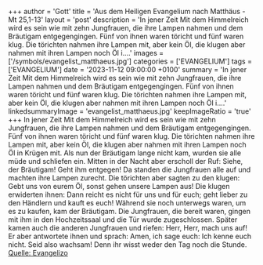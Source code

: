 +++
author = 'Gott'
title = 'Aus dem Heiligen Evangelium nach Matthäus - Mt 25,1-13'
layout = 'post'
description = 'In jener Zeit Mit dem Himmelreich wird es sein wie mit zehn Jungfrauen, die ihre Lampen nahmen und dem Bräutigam entgegengingen. Fünf von ihnen waren töricht und fünf waren klug. Die törichten nahmen ihre Lampen mit, aber kein Öl, die klugen aber nahmen mit ihren Lampen noch Öl i....'
images = ['/symbols/evangelist_matthaeus.jpg']
categories = ['EVANGELIUM']
tags = ['EVANGELIUM']
date = '2023-11-12 09:00:00 +0100'
summary = 'In jener Zeit Mit dem Himmelreich wird es sein wie mit zehn Jungfrauen, die ihre Lampen nahmen und dem Bräutigam entgegengingen. Fünf von ihnen waren töricht und fünf waren klug. Die törichten nahmen ihre Lampen mit, aber kein Öl, die klugen aber nahmen mit ihren Lampen noch Öl i....'
linkedsummaryImage = 'evangelist_matthaeus.jpg'
keepImageRatio = 'true'
+++
In jener Zeit Mit dem Himmelreich wird es sein wie mit zehn Jungfrauen, die ihre Lampen nahmen und dem Bräutigam entgegengingen.
Fünf von ihnen waren töricht und fünf waren klug.
Die törichten nahmen ihre Lampen mit, aber kein Öl,
die klugen aber nahmen mit ihren Lampen noch Öl in Krügen mit.<!--more-->
Als nun der Bräutigam lange nicht kam, wurden sie alle müde und schliefen ein.
Mitten in der Nacht aber erscholl der Ruf: Siehe, der Bräutigam! Geht ihm entgegen!
Da standen die Jungfrauen alle auf und machten ihre Lampen zurecht.
Die törichten aber sagten zu den klugen: Gebt uns von eurem Öl, sonst gehen unsere Lampen aus!
Die klugen erwiderten ihnen: Dann reicht es nicht für uns und für euch; geht lieber zu den Händlern und kauft es euch!
Während sie noch unterwegs waren, um es zu kaufen, kam der Bräutigam. Die Jungfrauen, die bereit waren, gingen mit ihm in den Hochzeitssaal und die Tür wurde zugeschlossen.
Später kamen auch die anderen Jungfrauen und riefen: Herr, Herr, mach uns auf!
Er aber antwortete ihnen und sprach: Amen, ich sage euch: Ich kenne euch nicht.
Seid also wachsam! Denn ihr wisst weder den Tag noch die Stunde.<br> [Quelle: Evangelizo](https://evangeliumtagfuertag.org/DE/gospel)